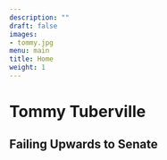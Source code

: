 ```yaml
---
description: ""
draft: false
images:
- tommy.jpg
menu: main
title: Home
weight: 1
---
```


# Tommy Tuberville
## Failing Upwards to Senate